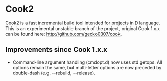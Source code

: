 ﻿Cook2
=====
Cook2 is a fast incremental build tool intended for projects in D language. This is an experimental unstable branch of the project, original Сook 1.x.x сan be found here: http://github.com/gecko0307/cook.

Improvements since Cook 1.x.x
-----------------------------
* Command-line argument handling (cmdopt.d) now uses std.getops. All options remain the same, but multi-letter options are now preceded by double-dash (e.g. --rebuild, --release).
